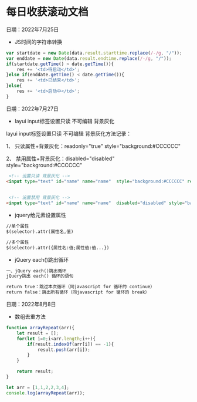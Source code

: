 # 每日收获滚动文档

日期：2022年7月25日

- JS时间的字符串转换

```javascript
var startdate = new Date(data.result.starttime.replace(/-/g, "/"));
var enddate = new Date(data.result.endtime.replace(/-/g, "/"));
if(startdate.getTime() > date.getTime()){
    res += '<td>待启动</td>';
}else if(enddate.getTime() < date.getTime()){
    res += '<td>已结束</td>';
}else{
    res += '<td>启动中</td>';
}
```

日期：2022年7月27日

- layui input标签设置只读 不可编辑 背景灰化

layui  input标签设置只读 不可编辑 背景灰化方法记录：

1、 只读属性+背景灰化：readonly="true" style="background:#CCCCCC"

2、 禁用属性+背景灰化：disabled="disabled" style="background:#CCCCCC"

```html
 <!-- 设置只读 背景灰化 -->
<input type="text" id="name" name="name"  style="background:#CCCCCC" readonly="true" placeholder="请输入设备名称" value="ceshi" class="layui-input">
                                  
 
 <!-- 设置禁用 背景灰化 -->
<input type="text" id="name" name="name"  disabled="disabled" style="background:#CCCCCC" placeholder="请输入设备名称" value="ceshi" class="layui-input">
```

- jquery给元素设置属性

```html
//单个属性
$(selector).attr(属性名,值)

//多个属性
$(selector).attr({属性名:值;属性值:值...})
```

- jQuery each()跳出循环

```txt
一、jQuery each()跳出循环
jQuery跳出 each() 循环的语句

return true：跳过本次循环（同javascript for 循环的 continue）
return false：跳出所有循环（同javascript for 循环的 break）
```


日期：2022年8月8日

- 数组去重方法

```javascript
function arrayRepeat(arr){
	let result = [];
	for(let i=0;i<arr.length;i++){
		if(result.indexOf(arr[i]) == -1){
			result.push(arr[i]);
		}
	}
	
	return result;
}

let arr = [1,1,2,2,3,4];
console.log(arrayRepeat(arr));
```

